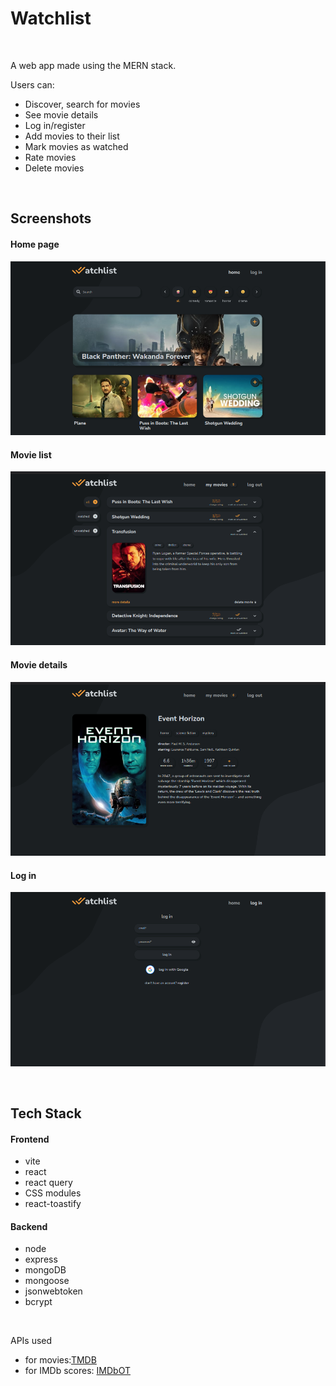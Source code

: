 # Watchlist

<br>

A web app made using the MERN stack.

Users can:

- Discover, search for movies
- See movie details
- Log in/register
- Add movies to their list
- Mark movies as watched
- Rate movies
- Delete movies

<br>

## Screenshots

#### Home page

![](_screenshots/home.png)

#### Movie list

![](_screenshots/list.png)

#### Movie details

![](_screenshots/details.png)

#### Log in

![](_screenshots/auth.png)

<br>

## Tech Stack

#### Frontend

- vite
- react
- react query
- CSS modules
- react-toastify

#### Backend

- node
- express
- mongoDB
- mongoose
- jsonwebtoken
- bcrypt

<br>

APIs used

- for movies:[TMDB](https://developers.themoviedb.org/3/getting-started/introduction)
- for IMDb scores: [IMDbOT](https://github.com/SpEcHiDe/IMDbOT)
